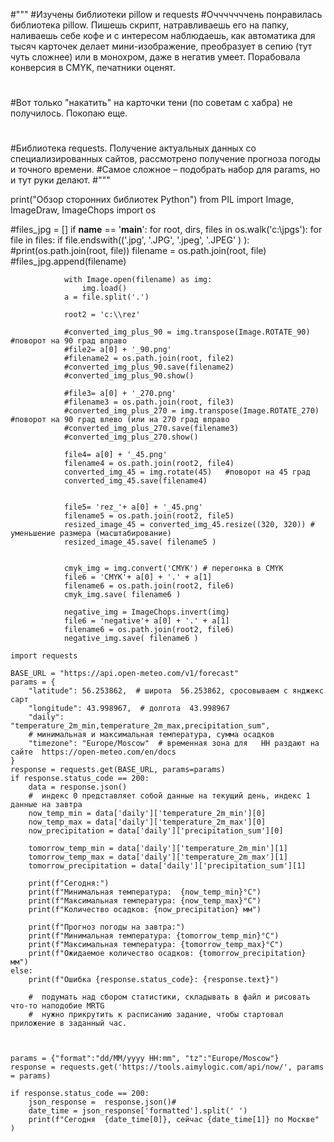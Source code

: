 #"""
#Изучены библиотеки pillow и requests
#Очччччччень понравилась библиотека pillow. Пишешь скрипт, натравливаешь его на папку, наливаешь себе кофе  и с интересом наблюдаешь, как автоматика для тысяч карточек делает мини-изображение, преобразует в сепию (тут чуть сложнее) или в монохром, даже в негатив умеет.  Порабовала конверсия в CMYK, печатники оценят.
#
#Вот только "накатить" на карточки тени (по советам с хабра) не получилось. Покопаю еще.
#
#
#Библиотека requests. Получение актуальных данных со специализированных сайтов, рассмотрено получение прогноза погоды и точного времени.
#Самое сложное – подобрать набор для params, но и тут руки делают.
#"""

print("Обзор сторонних библиотек Python")
from PIL import Image, ImageDraw, ImageChops
import os

#files_jpg = []
if __name__ == '__main__':
    for root, dirs, files in os.walk('c:\jpgs'):
        for file in files:
            if  file.endswith(('.jpg', '.JPG', '.jpeg', '.JPEG'  ) ):
                #print(os.path.join(root, file))
                filename = os.path.join(root, file)
                #files_jpg.append(filename)

                with Image.open(filename) as img:
                    img.load()
                a = file.split('.')

                root2 = 'c:\\rez'

                #converted_img_plus_90 = img.transpose(Image.ROTATE_90)   #поворот на 90 град вправо
                #file2= a[0] + '_90.png'
                #filename2 = os.path.join(root, file2)
                #converted_img_plus_90.save(filename2)
                #converted_img_plus_90.show()

                #file3= a[0] + '_270.png'
                #filename3 = os.path.join(root, file3)
                #converted_img_plus_270 = img.transpose(Image.ROTATE_270)   #поворот на 90 град влево (или на 270 град вправо
                #converted_img_plus_270.save(filename3)
                #converted_img_plus_270.show()

                file4= a[0] + '_45.png'
                filename4 = os.path.join(root2, file4)
                converted_img_45 = img.rotate(45)   #поворот на 45 град
                converted_img_45.save(filename4)


                file5= 'rez_'+ a[0] + '_45.png'
                filename5 = os.path.join(root2, file5)
                resized_image_45 = converted_img_45.resize((320, 320)) # уменьшение размера (масштабирование)
                resized_image_45.save( filename5 )


                cmyk_img = img.convert('CMYK') # перегонка в CMYK
                file6 = 'CMYK'+ a[0] + '.' + a[1]
                filename6 = os.path.join(root2, file6)
                cmyk_img.save( filename6 )

                negative_img = ImageChops.invert(img)
                file6 = 'negative'+ a[0] + '.' + a[1]
                filename6 = os.path.join(root2, file6)
                negative_img.save( filename6 )

    import requests

    BASE_URL = "https://api.open-meteo.com/v1/forecast"
    params = {
        "latitude": 56.253862,  # широта  56.253862, сросовываем с янджекс сарт
        "longitude": 43.998967,  # долгота  43.998967
        "daily": "temperature_2m_min,temperature_2m_max,precipitation_sum",
        # минимальная и максимальная температура, сумма осадков
        "timezone": "Europe/Moscow"  # временная зона для   НН раздают на сайте  https://open-meteo.com/en/docs
    }
    response = requests.get(BASE_URL, params=params)
    if response.status_code == 200:
        data = response.json()
        #  индекс 0 представляет собой данные на текущий день, индекс 1   данные на завтра
        now_temp_min = data['daily']['temperature_2m_min'][0]
        now_temp_max = data['daily']['temperature_2m_max'][0]
        now_precipitation = data['daily']['precipitation_sum'][0]

        tomorrow_temp_min = data['daily']['temperature_2m_min'][1]
        tomorrow_temp_max = data['daily']['temperature_2m_max'][1]
        tomorrow_precipitation = data['daily']['precipitation_sum'][1]

        print(f"Сегодня:")
        print(f"Минимальная температура:  {now_temp_min}°C")
        print(f"Максимальная температура: {now_temp_max}°C")
        print(f"Количество осадков: {now_precipitation} мм")

        print(f"Прогноз погоды на завтра:")
        print(f"Минимальная температура: {tomorrow_temp_min}°C")
        print(f"Максимальная температура: {tomorrow_temp_max}°C")
        print(f"Ожидаемое количество осадков: {tomorrow_precipitation} мм")
    else:
        print(f"Ошибка {response.status_code}: {response.text}")

        #  подумать над сбором статистики, складывать в файл и рисовать что-то наподобие MRTG
        #  нужно прикрутить к расписанию задание, чтобы стартовал приложение в заданный час.



    params = {"format":"dd/MM/yyyy HH:mm", "tz":"Europe/Moscow"}
    response = requests.get('https://tools.aimylogic.com/api/now/', params = params)

    if response.status_code == 200:
        json_response =  response.json()#
        date_time = json_response['formatted'].split(' ')
        print(f"Сегодня  {date_time[0]}, сейчас {date_time[1]} по Москве" )
